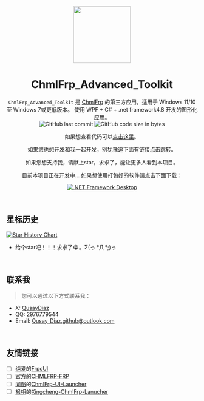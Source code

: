 <div align="center"><img src=".github/icon/logo.ico" height="150" Width="150">

# ChmlFrp_Advanced_Toolkit
`ChmlFrp_Advanced_Toolkit` 是 [ChmlFrp](//preview.panel.chmlfrp.cn) 的第三方应用，适用于 Windows 11/10 至 Windows 7或更低版本。 使用 WPF + C# + .net framework4.8 开发的图形化应用。
</br>
![GitHub last commit](https://img.shields.io/github/last-commit/ChmlFrp/ChmlFrp_Advanced_Toolkit?logo=github) ![GitHub code size in bytes](https://img.shields.io/github/languages/code-size/ChmlFrp/ChmlFrp_Advanced_Toolkit?logo=github)

如果想查看代码可以[点击这里](/.cat)。

如果您也想开发和我一起开发，别犹豫追下面有链接[点击跳转](#联系我)。

如果您想支持我，请献上star，求求了，能让更多人看到本项目。

目前本项目正在开发中... 如果想使用打包好的软件请点击下面下载：

[![.NET Framework Desktop](https://github.com/ChmlFrp/ChmlFrp_Advanced_Toolkit/actions/workflows/Build.yml/badge.svg)](https://github.com/ChmlFrp/ChmlFrp_Advanced_Toolkit/actions/workflows/Build.yml)
<div align="left"><br/>
 
## 星标历史

<a href="https://star-history.com/#ChmlFrp/ChmlFrp_Advanced_Toolkit&Timeline">
 <picture>
   <source media="(prefers-color-scheme: dark)" srcset="https://api.star-history.com/svg?repos=ChmlFrp/ChmlFrp_Advanced_Toolkit&type=Timeline&theme=dark" />
   <source media="(prefers-color-scheme: light)" srcset="https://api.star-history.com/svg?repos=ChmlFrp/ChmlFrp_Advanced_Toolkit&type=Timeline" />
   <img alt="Star History Chart" src="https://api.star-history.com/svg?repos=ChmlFrp/ChmlFrp_Advanced_Toolkit&type=Timeline" />
 </picture>
</a>

- 给个star吧！！！求求了😭。Σ(っ °Д °;)っ

</br>

## 联系我

> 您可以通过以下方式联系我：
- X: [QusayDiaz](https://x.com/QusayDiaz)
- QQ: 2976779544
- Email: <Qusay_Diaz.github@outlook.com>

</br>

## 友情链接
- [ ] [纯爱](https://github.com/huqikuangmo)的[FrpcUI](//FrpcUI.chmlfrp.com/)
- [ ] [官方](https://github.com/TechCat-Team)的[CHMLFRP-FRP](//github.com/TechCat-Team/ChmlFrp-Frp)
- [ ] [同窗](https://github.com/boringstudents)的[ChmlFrp-UI-Launcher](//cul.chmlfrp.com/)
- [ ] [枫相](https://github.com/FengXiang2233)的[Xingcheng-ChmlFrp-Lanucher](//xcl.chmlfrp.com/)
